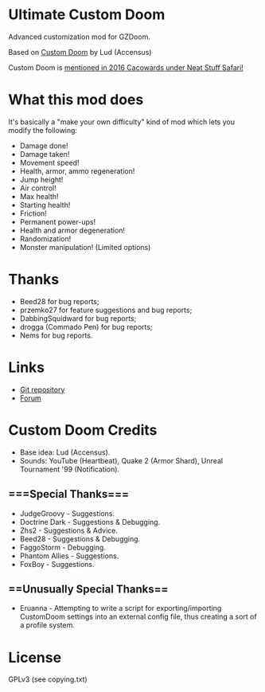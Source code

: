 # Ultimate Custom Doom

Advanced customization mod for GZDoom.

Based on [Custom Doom](https://forum.zdoom.org/viewtopic.php?f=43&t=51446&hilit=custom+doom#p897234) by Lud (Accensus)

Custom Doom is [mentioned in 2016 Cacowards under Neat Stuff Safari!](http://www.doomworld.com/23years/others.php)

# What this mod does

It's basically a "make your own difficulty" kind of mod which lets you modify the following:

* Damage done!
* Damage taken!
* Movement speed!
* Health, armor, ammo regeneration!
* Jump height!
* Air control!
* Max health!
* Starting health!
* Friction!
* Permanent power-ups!
* Health and armor degeneration!
* Randomization!
* Monster manipulation! (Limited options)

# Thanks

* Beed28 for bug reports;
* przemko27 for feature suggestions and bug reports;
* DabbingSquidward for bug reports;
* drogga (Commado Pen) for bug reports;
* Nems for bug reports.

# Links

* [Git repository](https://github.com/mmaulwurff/ultimate-custom-doom)
* [Forum](https://forum.zdoom.org/viewtopic.php?f=43&t=64678#p1103556)

# Custom Doom Credits

* Base idea: Lud (Accensus).
* Sounds: YouTube (Heartbeat), Quake 2 (Armor Shard), Unreal Tournament '99 (Notification).

## ===Special Thanks===

* JudgeGroovy - Suggestions.
* Doctrine Dark - Suggestions & Debugging.
* Zhs2 - Suggestions & Advice.
* Beed28 - Suggestions & Debugging.
* FaggoStorm - Debugging.
* Phantom Allies - Suggestions.
* FoxBoy - Suggestions.

## ==Unusually Special Thanks==

* Eruanna - Attempting to write a script for exporting/importing
CustomDoom settings into an external config file, thus creating a sort
of a profile system.

# License

GPLv3 (see copying.txt)

